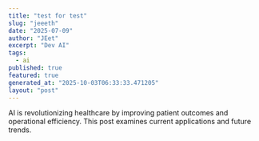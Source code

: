 ```yaml
---
title: "test for test"
slug: "jeeeth"
date: "2025-07-09"
author: "JEet"
excerpt: "Dev AI"
tags:
  - ai
published: true
featured: true
generated_at: "2025-10-03T06:33:33.471205"
layout: "post"
---
```


AI is revolutionizing healthcare by improving patient outcomes and operational efficiency. This post examines current applications and future trends.